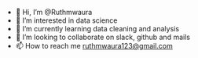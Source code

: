 - 👋 Hi, I’m @Ruthmwaura
- 👀 I’m interested in data science
- 🌱 I’m currently learning data cleaning and analysis
- 💞️ I’m looking to collaborate on slack, github and mails
- 📫 How to reach me ruthmwaura123@gmail.com

<!---
Ruthmwaura/Ruthmwaura is a ✨ special ✨ repository because its `README.md` (this file) appears on your GitHub profile.
You can click the Preview link to take a look at your changes.
--->
